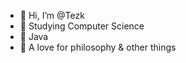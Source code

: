- 👋 Hi, I’m @Tezk
- 👀 Studying Computer Science
- 🌱 Java
- 💞️ A love for philosophy & other things

<!---
Tezk/Tezk is a ✨ special ✨ repository because its `README.md` (this file) appears on your GitHub profile.
You can click the Preview link to take a look at your changes.
--->

